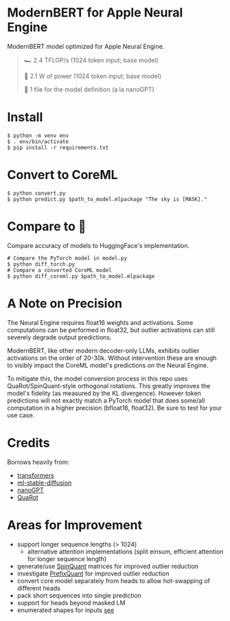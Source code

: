 # ModernBERT for Apple Neural Engine

ModernBERT model optimized for Apple Neural Engine.

> 🏎️ 2.4 TFLOP/s (1024 token input; base model)
>
> 🔋 2.1 W of power (1024 token input; base model)
>
> 🤏 1 file for the model definition (a la nanoGPT)

# Install
```shell
$ python -m venv env
$ . env/bin/activate
$ pip install -r requirements.txt
```

# Convert to CoreML
```shell
$ python convert.py
$ python predict.py $path_to_model.mlpackage "The sky is [MASK]."
```

# Compare to 🤗
Compare accuracy of models to HuggingFace's implementation.
```shell
# Compare the PyTorch model in model.py
$ python diff_torch.py
# Compare a converted CoreML model
$ python diff_coreml.py $path_to_model.mlpackage
```

# A Note on Precision
The Neural Engine requires float16 weights and activations. Some computations can be performed in float32, but outlier activations can still severely degrade output predictions.

ModernBERT, like other modern decoder-only LLMs, exhibits outlier activations on the order of 20-30k. Without intervention these are enough to visibly impact the CoreML model's predictions on the Neural Engine.

To mitigate this, the model conversion process in this repo uses QuaRot/SpinQuant-style orthogonal rotations. This greatly improves the model's fidelity (as measured by the KL divergence). However token predictions will not exactly match a PyTorch model that does some/all computation in a higher precision (bfloat16, float32). Be sure to test for your use case.

# Credits
Borrows heavily from:
- [transformers](https://github.com/huggingface/transformers/blob/f42084e6411c39b74309af4a7d6ed640c01a4c9e/src/transformers/models/modernbert/modeling_modernbert.py#L822)
- [ml-stable-diffusion](https://github.com/apple/ml-stable-diffusion)
- [nanoGPT](https://github.com/karpathy/nanoGPT)
- [QuaRot](https://github.com/spcl/QuaRot)

# Areas for Improvement
- support longer sequence lengths (> 1024)
  - alternative attention implementations (split einsum, efficient attention for longer sequence length)
- generate/use [SpinQuant](https://github.com/facebookresearch/SpinQuant) matrices for improved outlier reduction
- investigate [PrefixQuant](https://github.com/ChenMnZ/PrefixQuant) for improved outlier reduction
- convert core model separately from heads to allow hot-swapping of different heads
- pack short sequences into single prediction
- support for heads beyond masked LM
- enumerated shapes for inputs [see](https://github.com/0seba/ModernBERT-AppleNeuralEngine/commit/46b73ba40fbeb712f1c47b084922190c3058ce29)
